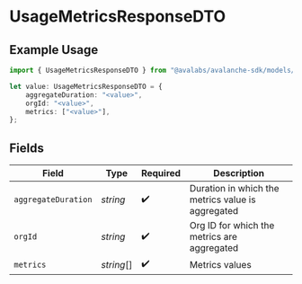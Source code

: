 # UsageMetricsResponseDTO

## Example Usage

```typescript
import { UsageMetricsResponseDTO } from "@avalabs/avalanche-sdk/models/components";

let value: UsageMetricsResponseDTO = {
    aggregateDuration: "<value>",
    orgId: "<value>",
    metrics: ["<value>"],
};
```

## Fields

| Field                                             | Type                                              | Required                                          | Description                                       |
| ------------------------------------------------- | ------------------------------------------------- | ------------------------------------------------- | ------------------------------------------------- |
| `aggregateDuration`                               | *string*                                          | :heavy_check_mark:                                | Duration in which the metrics value is aggregated |
| `orgId`                                           | *string*                                          | :heavy_check_mark:                                | Org ID for which the metrics are aggregated       |
| `metrics`                                         | *string*[]                                        | :heavy_check_mark:                                | Metrics values                                    |